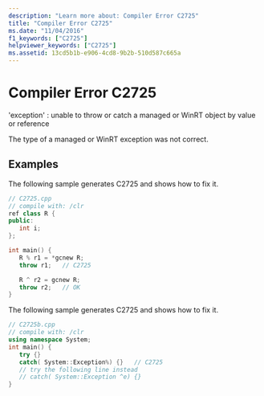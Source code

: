 ```yaml
---
description: "Learn more about: Compiler Error C2725"
title: "Compiler Error C2725"
ms.date: "11/04/2016"
f1_keywords: ["C2725"]
helpviewer_keywords: ["C2725"]
ms.assetid: 13cd5b1b-e906-4cd8-9b2b-510d587c665a
---
```

# Compiler Error C2725

'exception' : unable to throw or catch a managed or WinRT object by value or reference

The type of a managed or WinRT exception was not correct.

## Examples

The following sample generates C2725 and shows how to fix it.

```cpp
// C2725.cpp
// compile with: /clr
ref class R {
public:
   int i;
};

int main() {
   R % r1 = *gcnew R;
   throw r1;   // C2725

   R ^ r2 = gcnew R;
   throw r2;   // OK
}
```

The following sample generates C2725 and shows how to fix it.

```cpp
// C2725b.cpp
// compile with: /clr
using namespace System;
int main() {
   try {}
   catch( System::Exception%) {}   // C2725
   // try the following line instead
   // catch( System::Exception ^e) {}
}
```
